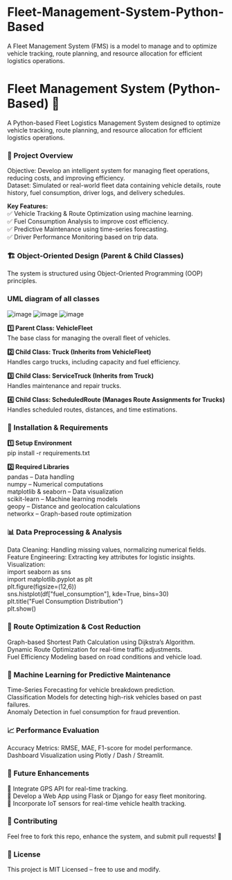 # Fleet-Management-System-Python-Based
A Fleet Management System (FMS) is a model to manage and to optimize vehicle tracking, route planning, and resource allocation for efficient logistics operations.

# Fleet Management System (Python-Based) 🚚<br>
A Python-based Fleet Logistics Management System designed to optimize vehicle tracking, route planning, and resource allocation for efficient logistics operations.<br>

### 🚀 Project Overview<br>
Objective: Develop an intelligent system for managing fleet operations, reducing costs, and improving efficiency.<br>
Dataset: Simulated or real-world fleet data containing vehicle details, route history, fuel consumption, driver logs, and delivery schedules.<br>

**Key Features:<br>**
✅ Vehicle Tracking & Route Optimization using machine learning.<br>
✅ Fuel Consumption Analysis to improve cost efficiency.<br>
✅ Predictive Maintenance using time-series forecasting.<br>
✅ Driver Performance Monitoring based on trip data.<br>

### 🏗 Object-Oriented Design (Parent & Child Classes)
The system is structured using Object-Oriented Programming (OOP) principles.<br>

### UML diagram of all classes<br>
![image](https://github.com/user-attachments/assets/ed94b1d7-2f9a-45d9-ba8e-9c41160940b6)
![image](https://github.com/user-attachments/assets/39a13e63-2d34-434b-85dc-9338588f8b34)
![image](https://github.com/user-attachments/assets/af8d2566-4cff-4ed8-848d-e702785a54d9)<br>

**1️⃣ Parent Class: VehicleFleet**<br>
The base class for managing the overall fleet of vehicles.<br>

**2️⃣ Child Class: Truck (Inherits from VehicleFleet)**<br>
Handles cargo trucks, including capacity and fuel efficiency.<br>

**3️⃣ Child Class: ServiceTruck (Inherits from Truck)**<br>
Handles maintenance and repair trucks.<br>

**4️⃣ Child Class: ScheduledRoute (Manages Route Assignments for Trucks)**<br>
Handles scheduled routes, distances, and time estimations.<br>

### 🔧 Installation & Requirements<br>

**1️⃣ Setup Environment**<br>
pip install -r requirements.txt<br>

**2️⃣ Required Libraries**<br>
pandas – Data handling<br>
numpy – Numerical computations<br>
matplotlib & seaborn – Data visualization<br>
scikit-learn – Machine learning models<br>
geopy – Distance and geolocation calculations<br>
networkx – Graph-based route optimization<br>

### 📊 Data Preprocessing & Analysis<br>
Data Cleaning: Handling missing values, normalizing numerical fields.<br>
Feature Engineering: Extracting key attributes for logistic insights.<br>
Visualization:<br>
import seaborn as sns<br>
import matplotlib.pyplot as plt<br>
plt.figure(figsize=(12,6))<br>
sns.histplot(df["fuel_consumption"], kde=True, bins=30)<br>
plt.title("Fuel Consumption Distribution")<br>
plt.show()<br>

### 🚗 Route Optimization & Cost Reduction<br>
Graph-based Shortest Path Calculation using Dijkstra’s Algorithm.<br>
Dynamic Route Optimization for real-time traffic adjustments.<br>
Fuel Efficiency Modeling based on road conditions and vehicle load.<br>

### 🤖 Machine Learning for Predictive Maintenance<br>
Time-Series Forecasting for vehicle breakdown prediction.<br>
Classification Models for detecting high-risk vehicles based on past failures.<br>
Anomaly Detection in fuel consumption for fraud prevention.<br>

### 📈 Performance Evaluation<br>
Accuracy Metrics: RMSE, MAE, F1-score for model performance.<br>
Dashboard Visualization using Plotly / Dash / Streamlit.<br>

### 📌 Future Enhancements<br>
🔹 Integrate GPS API for real-time tracking.<br>
🔹 Develop a Web App using Flask or Django for easy fleet monitoring.<br>
🔹 Incorporate IoT sensors for real-time vehicle health tracking.<br>

### 🤝 Contributing<br>
Feel free to fork this repo, enhance the system, and submit pull requests! 🚀<br>

### 📜 License<br>
This project is MIT Licensed – free to use and modify.<br>



